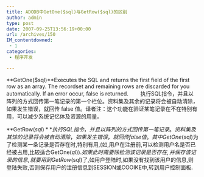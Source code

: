 ```yaml
---
title: ADODB中GetOne($sql)与GetRow($sql)的区别
author: admin
type: post
date: 2007-09-25T13:56:19+00:00
url: /archives/150
IM_contentdowned:
 - 1
categories:
 - 程序开发

---
```

**GetOne($sql)**Executes the SQL and returns the first field of the first row as an array. The recordset and remaining rows are discarded for you automatically. If an error occur, false is returned.        执行SQL指令，并且以阵列的方式回传第一笔记录的第一个栏位。资料集及其余的记录将会被自动清除，如果发生错误，就回传 false 值。译者注：这个功能在验证某笔记录在不在特别有用，可以减少系统记忆体及资源的用量。

**GetRow($sql)**执行SQL指令，并且以阵列的方式回传第一笔记录。资料集及其馀的记录将会被自动清除，如果发生错误，就回传 false 值。其中GetOne($sql)为了检测某一条记录是否存在时,特别有用,(如,用户在注册前,可以检测用户名是否已经被占用,比较适合GetOne($ql)).如果此时需要除检测该记录是否存在,并保存该记录的信息,就要用到GetRow($sql)了,如用户登陆时,如果没有找到该用户的信息,则登陆失败,否则保存用户的注册信息到SESSION或COOIKE中,转到用户控制面板.